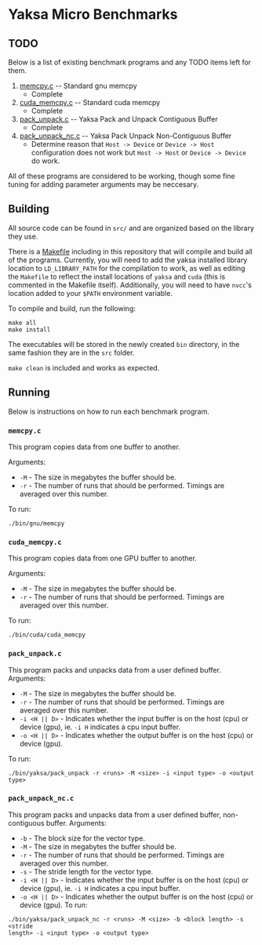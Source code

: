 # Yaksa Micro Benchmarks

## TODO
Below is a list of existing benchmark programs and any TODO items left for them.

1. [memcpy.c](src/gnu/memcpy.c) -- Standard gnu memcpy
    - Complete
2. [cuda_memcpy.c](src/cuda/cuda_memcpy.c) -- Standard cuda memcpy
    - Complete
2. [pack_unpack.c](src/yaksa/pack_unpack.c) -- Yaksa Pack and Unpack Contiguous
   Buffer
    - Complete
4. [pack_unpack_nc.c](src/yaksa/pack_unpack_nc.c) -- Yaksa Pack Unpack
   Non-Contiguous Buffer
    - Determine reason that `Host -> Device` or `Device -> Host` configuration
      does not work but `Host -> Host` or `Device -> Device` do work.

All of these programs are considered to be working, though some fine tuning for
adding parameter arguments may be neccesary.

## Building
All source code can be found in `src/` and are organized based on the library
they use. 

There is a [Makefile](Makefile) including in this repository that will compile
and build all of the programs. Currently, you will need to add the yaksa
installed library location to `LD_LIBRARY_PATH` for the compilation to work, as
well as editing the `Makefile` to reflect the install locations of `yaksa` and
`cuda` (this is commented in the Makefile itself). Additionally, you will need
to have `nvcc`'s location added to your `$PATH` environment variable.

To compile and build, run the following:

```
make all
make install
```

The executables will be stored in the newly created `bin` directory, in the same
fashion they are in the `src` folder.

`make clean` is included and works as expected.

## Running
Below is instructions on how to run each benchmark program.

### `memcpy.c`
This program copies data from one buffer to another.

Arguments:
- `-M` - The size in megabytes the buffer should be.
- `-r` - The number of runs that should be performed. Timings are averaged over
         this number.

To run:

```
./bin/gnu/memcpy
```

### `cuda_memcpy.c`
This program copies data from one GPU buffer to another.

Arguments:
- `-M` - The size in megabytes the buffer should be.
- `-r` - The number of runs that should be performed. Timings are averaged over
         this number.

To run:

```
./bin/cuda/cuda_memcpy
```

### `pack_unpack.c`
This program packs and unpacks data from a user defined buffer.
Arguments:
- `-M` - The size in megabytes the buffer should be.
- `-r` - The number of runs that should be performed. Timings are averaged over
         this number.
- `-i <H || D>` - Indicates whether the input buffer is on the host (cpu) or
  device (gpu), ie. `-i H` indicates a cpu input buffer.
- `-o <H || D>` - Indicates whether the output buffer is on the host (cpu) or
  device (gpu).

To run:

```
./bin/yaksa/pack_unpack -r <runs> -M <size> -i <input type> -o <output type>
```

### `pack_unpack_nc.c`
This program packs and unpacks data from a user defined buffer, non-contiguous
buffer.
Arguments:
- `-b` - The block size for the vector type.
- `-M` - The size in megabytes the buffer should be.
- `-r` - The number of runs that should be performed. Timings are averaged over
         this number.
- `-s` - The stride length for the vector type.
- `-i <H || D>` - Indicates whether the input buffer is on the host (cpu) or
  device (gpu), ie. `-i H` indicates a cpu input buffer.
- `-o <H || D>` - Indicates whether the output buffer is on the host (cpu) or
  device (gpu).
To run:

```
./bin/yaksa/pack_unpack_nc -r <runs> -M <size> -b <block length> -s <stride
length> -i <input type> -o <output type>
```
